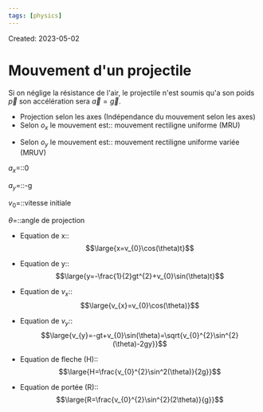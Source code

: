 ```yaml
---
tags: [physics] 
---
```

Created: 2023-05-02

# Mouvement d'un projectile
Si on néglige la résistance de l'air, le projectile n'est soumis qu'a son poids $\vec{p}$ son accélération sera $\vec{a}=\vec{g}$.

- Projection selon les axes (Indépendance du mouvement selon les axes)
- Selon $o_{x}$ le mouvement est:: mouvement rectiligne uniforme (MRU)
<!--SR:!2024-04-26,213,249-->
- Selon $o_{y}$ le mouvement est:: mouvement rectiligne uniforme variée (MRUV)
<!--SR:!2024-05-01,221,249-->

$a_{x}$=::0
<!--SR:!2023-12-27,145,250-->
$a_{y}$=::-g
<!--SR:!2024-01-25,163,250-->
$v_{0}$=::vitesse initiale
<!--SR:!2023-12-11,136,250-->
$\theta$=::angle de projection
<!--SR:!2023-11-08,115,250-->

- Equation de x::$$\large{x=v_{0}\cos(\theta)t}$$
<!--SR:!2024-02-25,183,250-->
- Equation de y::$$\large{y=-\frac{1}{2}gt^{2}+v_{0}\sin(\theta)t}$$
<!--SR:!2023-12-06,135,250-->
- Equation de $v_{x}$:: $$\large{v_{x}=v_{0}\cos(\theta)}$$
<!--SR:!2023-12-09,135,250-->
- Equation de $v_{y}$:: $$\large{v_{y}=-gt+v_{0}\sin(\theta)=\sqrt{v_{0}^{2}\sin^{2}(\theta)-2gy}}$$
<!--SR:!2023-11-08,66,230-->
- Equation de fleche (H):: $$\large{H=\frac{v_{0}^{2}\sin^2(\theta)}{2g}}$$
<!--SR:!2024-02-16,160,230-->
- Equation de portée (R):: $$\large{R=\frac{v_{0}^{2}\sin^{2}(2\theta)}{g}}$$
<!--SR:!2023-10-06,19,130-->